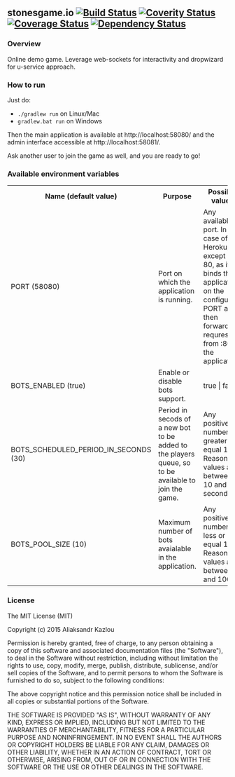 ## stonesgame.io [![Build Status](https://travis-ci.org/zshamrock/stonesgame.io.svg?branch=master)](https://travis-ci.org/zshamrock/stonesgame.io) [![Coverity Status](https://img.shields.io/coverity/scan/6848.svg)](https://scan.coverity.com/projects/zshamrock-stonesgame-io) [![Coverage Status](https://img.shields.io/coveralls/zshamrock/stonesgame.io/master.svg)](https://coveralls.io/github/zshamrock/stonesgame.io?branch=master) [![Dependency Status](https://www.versioneye.com/user/projects/56365903c5999a0009000001/badge.svg?style=flat)](https://www.versioneye.com/user/projects/56365903c5999a0009000001)

### Overview
Online demo game. Leverage web-sockets for interactivity and dropwizard for u-service approach.

### How to run
Just do:

- `./gradlew run` on Linux/Mac
- `gradlew.bat run` on Windows

Then the main application is available at http://localhost:58080/ and the admin interface accessible at http://localhost:58081/.

Ask another user to join the game as well, and you are ready to go!

### Available environment variables
<table>
    <tr>
        <th>Name (default value)</th>
        <th>Purpose</th>
        <th>Possible values</th>
    </tr>
    <tr>
        <td>PORT (58080)</td>
        <td>Port on which the application is running.</td>
        <td>Any available port. In case of Heroku, except port 80, 
            as it binds the application on the configured PORT and then forward requrest from :80 to the application.
        </td>
    </tr>
    <tr>
        <td>BOTS_ENABLED (true)</td>
        <td>Enable or disable bots support.</td>
        <td>true | false</td>
    </tr>
    <tr>
        <td>BOTS_SCHEDULED_PERIOD_IN_SECONDS (30)</td>
        <td>Period in secods of a new bot to be added to the players queue, so to be available to join the game.</td>
        <td>Any positive number greater or equal 10. Reasonable values are between 10 and 30 seconds.</td>
    </tr>
    <tr>
        <td>BOTS_POOL_SIZE (10)</td>
        <td>Maximum number of bots avaialable in the application.</td>
        <td>Any positive number less or equal 100. Reasonable values are between 5 and 100.</td>
    </tr>
</table>

### License
The MIT License (MIT)

Copyright (c) 2015 Aliaksandr Kazlou

Permission is hereby granted, free of charge, to any person obtaining a copy
of this software and associated documentation files (the "Software"), to deal
in the Software without restriction, including without limitation the rights
to use, copy, modify, merge, publish, distribute, sublicense, and/or sell
copies of the Software, and to permit persons to whom the Software is
furnished to do so, subject to the following conditions:

The above copyright notice and this permission notice shall be included in all
copies or substantial portions of the Software.

THE SOFTWARE IS PROVIDED "AS IS", WITHOUT WARRANTY OF ANY KIND, EXPRESS OR
IMPLIED, INCLUDING BUT NOT LIMITED TO THE WARRANTIES OF MERCHANTABILITY,
FITNESS FOR A PARTICULAR PURPOSE AND NONINFRINGEMENT. IN NO EVENT SHALL THE
AUTHORS OR COPYRIGHT HOLDERS BE LIABLE FOR ANY CLAIM, DAMAGES OR OTHER
LIABILITY, WHETHER IN AN ACTION OF CONTRACT, TORT OR OTHERWISE, ARISING FROM,
OUT OF OR IN CONNECTION WITH THE SOFTWARE OR THE USE OR OTHER DEALINGS IN THE
SOFTWARE.

